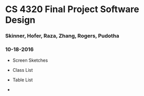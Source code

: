 # CS 4320 Final Project Software Design

### Skinner, Hofer, Raza, Zhang, Rogers, Pudotha

### 10-18-2016

- Screen Sketches

- Class List

- Table List

- 
